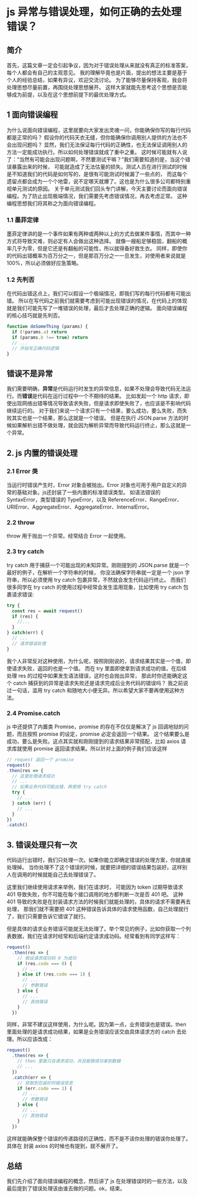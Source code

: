 # js 异常与错误处理，如何正确的去处理错误？

## 简介

首先，这篇文章一定会引起争议，因为对于错误处理从来就没有真正的标准答案，每个人都会有自己的主观意见。
我的理解毕竟也是片面，提出的想法主要是基于个人的经验总结，如果有异议，欢迎交流讨论。
为了能够尽量保持客观，我会将处理思想尽量前置，再围绕处理思想展开。
这样大家就能先思考这个思想是否能够成为前提，以及在这个思想前提下的最优处理方式。

## 1 面向错误编程

为什么说面向错误编程，这里就要向大家发出灵魂一问，你能确保你写的每行代码都是正常的吗？
假设你的代码天衣无缝，但你能确保你调用别人提供的方法也不会出现问题吗？
显然，我们无法保证每行代码的正确性，也无法保证调用别人的方法一定能成功执行。所以如何处理错误就成了重中之重。
这时候可能就有人说了：“当然有可能会出现问题啊，不然要测试干嘛？”我们需要知道的是，当这个错误暴露出来的时候，
可能就造成了无法估量的损失。测试人员在进行测试的时候是不知道我们的代码是如何写的，是很有可能测试时候漏了一些点的，
而这每个遗留点都会成为一个个地雷，说不定哪天就爆了。这也是为什么很多公司都特别重视单元测试的原因。
关于单元测试我们回头专门讲解，今天主要讨论而面向错误编程。为了防止出现极端情况，我们需要先考虑错误情况，再去考虑正常。
这种编程思想我们将其称之为面向错误编程。

### 1.1 墨菲定律

墨菲定律讲的是一个事件如果有两种或两种以上的方式去做某件事情，而其中一种方式将导致灾难，则必定有人会做出这种选择。
就像一艘船足够稳固，翻船的概率几乎为零，但是它还是有翻船的可能性，所以就得备好救生衣。
同样，即使你的代码出错概率为百万分之一，但是那百万分之一一旦发生，对使用者来说就是100%，所以必须做好应急策略。

### 1.2 先判否

在代码出错这点上，我们可以假设一个极端情况，即我们写的每行代码都有可能出错。
所以在写代码之前我们就需要考虑到可能出现错误的情况，在代码上的体现就是我们可能先写了一堆错误的处理，最后才去处理正确的逻辑。
面向错误编程的核心技巧就是先判否。
```javascript
function doSomeThing (params) {
  if (!params.a) return 
  if (params.b !== true) return
  // ...
  // 开始写正确代码逻辑
}

```

## 错误不是异常

我们需要明确，**异常**是代码运行时发生的异常信息，如果不处理会导致代码无法运行。而**错误**是代码在运行过程中一个不期待的结果。
比如发起一个 http 请求，即使出现网络出错等情况导致请求失败，但是请求即使失败了，也应该是不影响代码继续运行的。
对于我们来说一个请求只有一个结果，要么成功，要么失败，而失败其实也是一个结果，那么这就是一个错误。
但是在执行 JSON.parse 方法的时候如果解析出错不做处理，就会因为解析异常而导致代码运行终止，那么这就是一个异常。

## 2. js 内置的错误处理

### 2.1 Error 类

当运行时错误产生时，Error 对象会被抛出。Error 对象也可用于用户自定义的异常的基础对象。js还封装了一些内置的标准错误类型。
如语法错误的 SyntaxError，类型错误的 TypeError，以及 ReferenceError、RangeError、URIError、AggregateError、AggregateError、InternalError。


### 2.2 throw

throw 用于抛出一个异常。经常结合 Error 一起使用。

### 2.3 try catch

try catch 用于捕获一个可能出现的未知异常。刚刚提到的 JSON.parse 就是一个最好的例子，在解析一个字符串的时候，
你没法确保字符串就一定是一个 json 字符串，所以必须使用 try catch 包裹异常，不然就会发生代码运行终止。
而我们很多同学在 try catch 的使用过程中经常会发生滥用现象，比如使用 try catch 包裹请求错误:
```javascript
try {
  const res = await request()
  if (res) {
    //...
  }
} catch(err) {
  // ...
  // 请求错误处理
}
```
我个人非常反对这种使用，为什么呢，按照刚刚说的，请求结果其实是一个值，即使请求失败，返回的也是一个值。
而在 try 里面即使拿到请求成功的值，在后续处理 res 的过程中如果发生语法错误，这时也会抛出异常，
那此时你还能确定这个 catch 捕获到的异常是请求失败还是请求完成后业务代码的错误吗？
我之前说过一句话，滥用 try catch 和随地大小便无异。所以希望大家不要再使用这种方法。


### 2.4 Promise.catch

js 中还提供了内置类 Promise，promise 的存在不仅仅是解决了 js 回调地狱的问题，而且按照 promise 的设定，promise 必定会返回一个结果。
这个结果要么是成功，要么是失败。这点其实就和刚刚提到的请求结果非常搭配，比如 axios 请求库就使用 promise 返回请求结果。所以针对上面的例子我们应该这样
```javascript
// request 返回一个 promise
request()
.then(res => {
  // 这里处理请求成功
  // ...
  // 如果业务代码可能出错，再使用 try catch
  try {
    // ...
  } catch (err) {
    // ...
  }
})
.catch()
```

## 3. 错误处理只有一次

代码运行出错时，我们只处理一次。如果你能立即确定错误的处理方案，你就直接处理掉。
当你处理不了这个错误的时候，就要把详细的错误结果包装好。这样别人在调用的时候就能自己去处理错误了。

这里我们继续使用请求来举例，我们在请求时，
可能因为 token 过期导致请求 401 导致失败，你不可能在每个接口调用的地方都判断一次是否 401 吧。
这种 401 导致的失败是在封装请求方法的时候我们就能处理的，具体的请求不需要再去处理，
那我们就不需要把 401 这种错误告诉具体的请求使用函数，自己处理就行了，我们只需要告诉它错误了就行。

但是具体的请求业务错误可能就无法处理了。举个常见的例子，比如你获取一个列表数据，我们在请求时经常和后端约定请求成功码。经常看到有同学这样写：
```javascript
request()
  .then(res => {
    // 假设请求成功码 0 为成功
    if (res.code === 0) {
      // ...
    } else if (res.code === 1) {
      // ...
      // 参数错误
    } else {
      // ...
      // 其他错误
    }
  })
```
同样，非常不建议这样使用，为什么呢。因为第一点，业务错误也是错误。then 里面处理的是请求成功结果，如果是业务错误应该交由具体请求方的 catch 去处理。所以应该改成：
```javascript
request()
  .then(res => {
    // then 里面只会请求成功，并且能够成功拿到数据
    // ...
  })
  .catch(err => {
    // 获取到包装好的错误信息
    if (err.code === 1) {
      // ...
      // 参数错误
    } else {
      // ...
      // 其他错误
    }
  })
```
这样就能确保整个错误的传递路径的正确性，而不是不该你处理的错误你处理了。
具体在 封装 axios 的时候也有提到，就不展开了。

## 总结

我们先介绍了面向错误编程的概念，然后讲了 js 在处理错误时的一些方法，以及最后提到了错误处理该由谁去做的问题。ok，结束。









